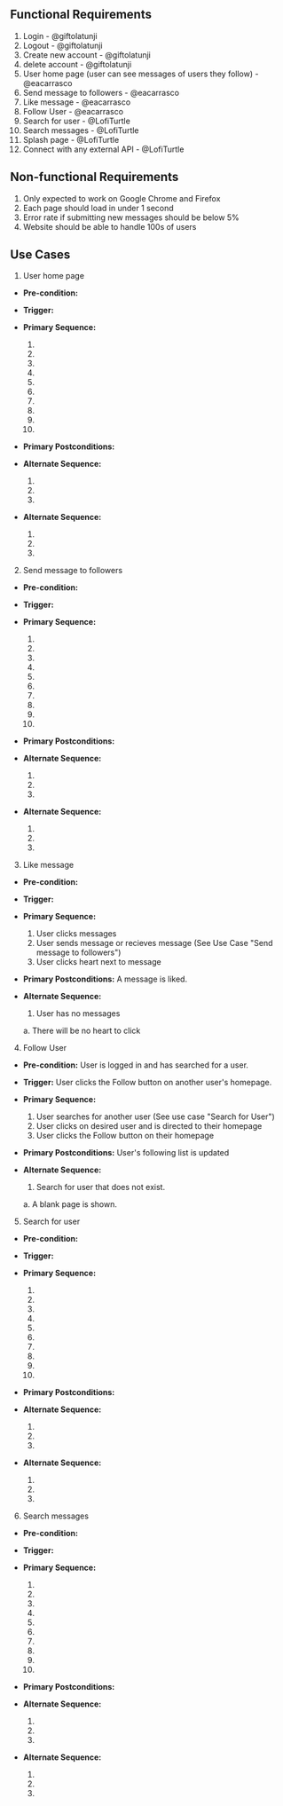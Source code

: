 ## Functional Requirements

1. Login                                                        - @giftolatunji
2. Logout                                                       - @giftolatunji
3. Create new account                                           - @giftolatunji
4. delete account                                               - @giftolatunji
5. User home page (user can see messages of users they follow)  - @eacarrasco
6. Send message to followers                                    - @eacarrasco
7. Like message                                                 - @eacarrasco
8. Follow User                                                  - @eacarrasco
9. Search for user                                              - @LofiTurtle
10. Search messages                                             - @LofiTurtle
11. Splash page                                                 - @LofiTurtle
12. Connect with any external API                               - @LofiTurtle

## Non-functional Requirements

1. Only expected to work on Google Chrome and Firefox
2. Each page should load in under 1 second
3. Error rate if submitting new messages should be below 5%
4. Website should be able to handle 100s of users

## Use Cases

1. User home page
- **Pre-condition:**

- **Trigger:**

- **Primary Sequence:**
  
  1. 
  2. 
  3. 
  4.  
  5. 
  6. 
  7. 
  8. 
  9. 
  10. 

- **Primary Postconditions:**

- **Alternate Sequence:**
  
  1. 
  2. 
  3. 

- **Alternate Sequence:**
  
  1. 
  2. 
  3. 

2. Send message to followers
- **Pre-condition:**

- **Trigger:**

- **Primary Sequence:**
  
  1. 
  2. 
  3. 
  4.  
  5. 
  6. 
  7. 
  8. 
  9. 
  10. 

- **Primary Postconditions:**

- **Alternate Sequence:**
  
  1. 
  2. 
  3. 

- **Alternate Sequence:**
  
  1. 
  2. 
  3. 

3. Like message
- **Pre-condition:**

- **Trigger:**

- **Primary Sequence:**
  
  1. User clicks messages
  2. User sends message or recieves message (See Use Case "Send message to followers")
  3. User clicks heart next to message

- **Primary Postconditions:** A message is liked.

- **Alternate Sequence:**
  
  1. User has no messages

    a. There will be no heart to click

4. Follow User
- **Pre-condition:** User is logged in and has searched for a user.

- **Trigger:** User clicks the Follow button on another user's homepage.

- **Primary Sequence:**
  
  1. User searches for another user (See use case "Search for User")
  2. User clicks on desired user and is directed to their homepage
  3. User clicks the Follow button on their homepage

- **Primary Postconditions:** User's following list is updated

- **Alternate Sequence:**
  
  1. Search for user that does not exist.

    a. A blank page is shown.

5. Search for user
- **Pre-condition:** 

- **Trigger:** 

- **Primary Sequence:**
  
  1. 
  2. 
  3. 
  4.  
  5. 
  6. 
  7. 
  8. 
  9. 
  10. 

- **Primary Postconditions:** 

- **Alternate Sequence:** 
  
  1. 
  2. 
  3. 

- **Alternate Sequence:** 
  
  1. 
  2. 
  3. 

6. Search messages
- **Pre-condition:** 

- **Trigger:** 

- **Primary Sequence:**
  
  1. 
  2. 
  3. 
  4.  
  5. 
  6. 
  7. 
  8. 
  9. 
  10. 

- **Primary Postconditions:** 

- **Alternate Sequence:** 
  
  1. 
  2. 
  3. 

- **Alternate Sequence:** 
  
  1. 
  2. 
  3. 
